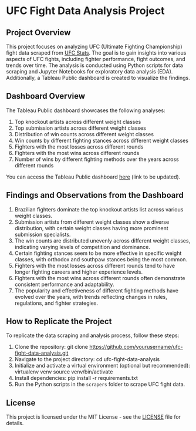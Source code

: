 # UFC Fight Data Analysis Project

## Project Overview
This project focuses on analyzing UFC (Ultimate Fighting Championship) fight data scraped from [UFC Stats](http://www.ufcstats.com/statistics/events/completed?page=all). The goal is to gain insights into various aspects of UFC fights, including fighter performance, fight outcomes, and trends over time. The analysis is conducted using Python scripts for data scraping and Jupyter Notebooks for exploratory data analysis (EDA). Additionally, a Tableau Public dashboard is created to visualize the findings.

## Dashboard Overview
The Tableau Public dashboard showcases the following analyses:
1. Top knockout artists across different weight classes
2. Top submission artists across different weight classes
3. Distribution of win counts across different weight classes
4. Win counts by different fighting stances across different weight classes
5. Fighters with the most losses across different rounds
6. Fighters with the most wins across different rounds
7. Number of wins by different fighting methods over the years across different rounds

You can access the Tableau Public dashboard [here](#) (link to be updated).

## Findings and Observations from the Dashboard
1. Brazilian fighters dominate the top knockout artists list across various weight classes.
2. Submission artists from different weight classes show a diverse distribution, with certain weight classes having more prominent submission specialists.
3. The win counts are distributed unevenly across different weight classes, indicating varying levels of competition and dominance.
4. Certain fighting stances seem to be more effective in specific weight classes, with orthodox and southpaw stances being the most common.
5. Fighters with the most losses across different rounds tend to have longer fighting careers and higher experience levels.
6. Fighters with the most wins across different rounds often demonstrate consistent performance and adaptability.
7. The popularity and effectiveness of different fighting methods have evolved over the years, with trends reflecting changes in rules, regulations, and fighter strategies.

## How to Replicate the Project
To replicate the data scraping and analysis process, follow these steps:
1. Clone the repository:
git clone https://github.com/yourusername/ufc-fight-data-analysis.git
2. Navigate to the project directory:
cd ufc-fight-data-analysis
3. Initialize and activate a virtual environment (optional but recommended):
virtualenv venv
source venv/bin/activate
4. Install dependencies:
pip install -r requirements.txt
5. Run the Python scripts in the `scrapers` folder to scrape UFC fight data.

## License
This project is licensed under the MIT License - see the [LICENSE](LICENSE) file for details.


